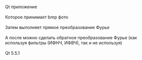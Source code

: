 <br> Qt приложение </br>
<br> Которое принимает bmp фото </br>
<br> Затем выполняет прямое преобразование Фурье </br>
<br> А после можно сделать обратное преобразование Фурье (как используя фильтры (ИФНЧ, ИФВЧ), так и не используя) </br>
<br> Qt 5.5.1 </br>
